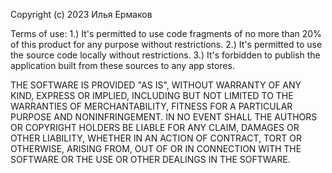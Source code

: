 Copyright (c) 2023 Илья Ермаков

Terms of use:
1.) It's permitted to use code fragments of no more than 20% of this product for any purpose without restrictions.
2.) It's permitted to use the source code  locally without restrictions.
3.) It's forbidden to publish the application built from these sources to any app stores.

THE SOFTWARE IS PROVIDED "AS IS", WITHOUT WARRANTY OF ANY KIND, EXPRESS OR
IMPLIED, INCLUDING BUT NOT LIMITED TO THE WARRANTIES OF MERCHANTABILITY,
FITNESS FOR A PARTICULAR PURPOSE AND NONINFRINGEMENT. IN NO EVENT SHALL THE
AUTHORS OR COPYRIGHT HOLDERS BE LIABLE FOR ANY CLAIM, DAMAGES OR OTHER
LIABILITY, WHETHER IN AN ACTION OF CONTRACT, TORT OR OTHERWISE, ARISING FROM,
OUT OF OR IN CONNECTION WITH THE SOFTWARE OR THE USE OR OTHER DEALINGS IN
THE SOFTWARE.
